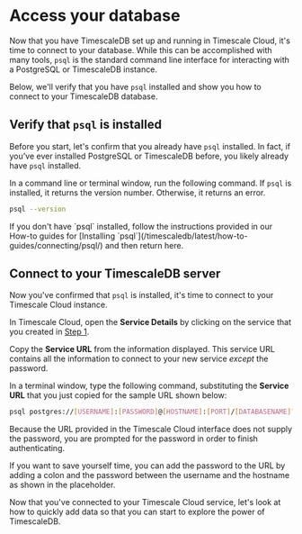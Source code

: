 # Access your database

Now that you have TimescaleDB set up and running in Timescale Cloud, it's time
to connect to your database. While this can be accomplished with many tools, `psql`
is the standard command line interface for interacting with a PostgreSQL
or TimescaleDB instance.

Below, we'll verify that you have `psql` installed and show you how to connect
to your TimescaleDB database.

## Verify that `psql` is installed
Before you start, let's confirm that you already have `psql` installed.
In fact, if you’ve ever installed PostgreSQL or TimescaleDB before, you likely already
have `psql` installed.

In a command line or terminal window, run the following command. If `psql` is
installed, it returns the version number. Otherwise, it returns an error.

```bash
psql --version
```

<highlight type="tip">
If you don't have `psql` installed, follow the instructions provided
in our How-to guides for [Installing `psql`](/timescaledb/latest/how-to-guides/connecting/psql/) and then return here.
</highlight>

## Connect to your TimescaleDB server
Now you've confirmed that `psql` is installed, it's time to connect to your
Timescale Cloud instance.

In Timescale Cloud, open the **Service Details** by clicking on the service
that you created in [Step 1][launch-timescaledb].

Copy the **Service URL** from the information displayed. This service URL contains
all the information to connect to your new service *_except_* the password.

In a terminal window, type the following command, substituting the **Service URL**
that you just copied for the sample URL shown below:

```bash
psql postgres://[USERNAME]:[PASSWORD]@[HOSTNAME]:[PORT]/[DATABASENAME]?sslmode=require
```

<highlight type="tip">
Because the URL provided in the Timescale Cloud interface does not supply the
password, you are prompted for the password in order to finish authenticating.

If you want to save yourself time, you can add the password to the URL by adding
a colon and the password between the username and the hostname as shown
in the placeholder.
</highlight>

Now that you've connected to your Timescale Cloud service, let's look at how to
quickly add data so that you can start to explore the power of TimescaleDB.

[install-psql]: /how-to-guides/connecting/psql/
[launch-timescaledb]: /getting-started/launch-timescaledb/
